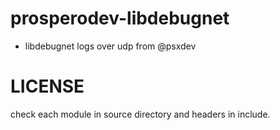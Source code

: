 # prosperodev-libdebugnet
- libdebugnet logs over udp from @psxdev



LICENSE
===================
check each module in source directory and headers in include.